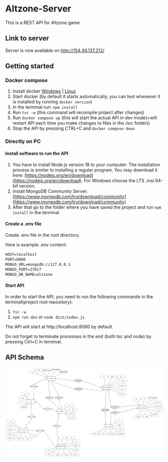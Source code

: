 # Altzone-Server

This is a REST API for Altzone game

## Link to server

Server is now available on http://154.49.137.212/

## Getting started

### Docker compose

1. Install docker [Windows](https://www.docker.com/products/docker-desktop/) | [Linux](https://docs.docker.com/engine/install/)
2. Start docker (by default it starts automatically, you can test whenever it is installed by running ```docker version```)
3. In the terminal run: ```npm install```
4. Run ```tsc -w``` (this command will recompile project after changes)
5. Run ```docker compose up``` (this will start the actual API in dev mode(=will restart API each time you make changes to files in the /src folder))
6. Stop the API by pressing CTRL+C and ```docker compose down```

### Directly on PC

#### Install software to run the API
1. You have to install Node.js version 18 to your computer. The installation process is similar to installing a regular program.
   You may download it here: [https://nodejs.org/en/download](https://nodejs.org/en/download). For Windows choose the LTS .msi 64-bit version.
2. Install MongoDB Community Server: [https://www.mongodb.com/try/download/community](https://www.mongodb.com/try/download/community)
3. After that go to the folder where you have saved the project and run ```npm install``` in the terminal

#### Create a .env file

Create .env file in the root directory.

Here is example *.env* content:

    HOST=localhost
    PORT=8080
    MONGO_URL=mongodb://127.0.0.1
    MONGO_PORT=27017
    MONGO_DB_NAME=altzone

#### Start API

In order to start the API, you need to run the following commands in the terminal(project root repository):
1. ```tsc -w```
2. ```npm run dev``` or ```node dist/index.js```

The API will start at http://localhost:8080 by default.

Do not forget to terminate processes in the end (both tsc and node) by pressing Ctrl+C in terminal.

## API Schema

![ERD](doc/img/ERD.png)


